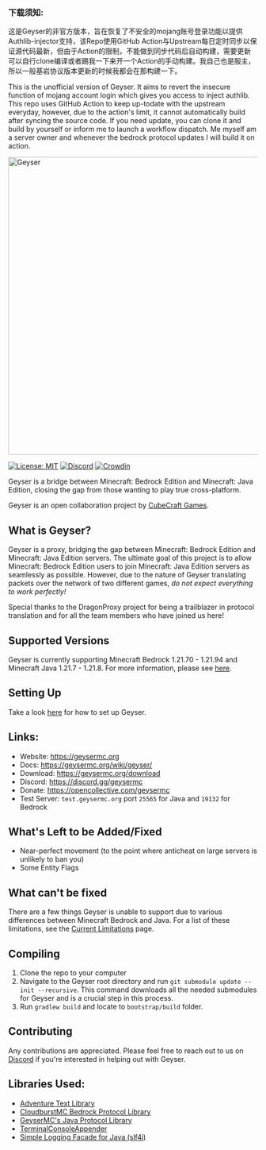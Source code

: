 ### 下载须知:
这是Geyser的非官方版本，旨在恢复了不安全的mojang账号登录功能以提供Authlib-injector支持，该Repo使用GitHub Action与Upstream每日定时同步以保证源代码最新，但由于Action的限制，不能做到同步代码后自动构建，需要更新可以自行clone编译或者踢我一下来开一个Action的手动构建。我自己也是服主，所以一般基岩协议版本更新的时候我都会在那构建一下。  

This is the unofficial version of Geyser. It aims to revert the insecure function of mojang account login which gives you access to inject authlib. This repo uses GitHub Action to keep up-todate with the upstream everyday, however, due to the action's limit, it cannot automatically build after syncing the source code. If you need update, you can clone it and build by yourself or inform me to launch a workflow dispatch. Me myself am a server owner and whenever the bedrock protocol updates I will build it on action.

<img src="https://geysermc.org/img/geyser-1760-860.png" alt="Geyser" width="600"/>

[![License: MIT](https://img.shields.io/badge/license-MIT-blue.svg)](LICENSE)
[![Discord](https://img.shields.io/discord/613163671870242838.svg?color=%237289da&label=discord)](https://discord.gg/geysermc)
[![Crowdin](https://badges.crowdin.net/e/51361b7f8a01644a238d0fe8f3bddc62/localized.svg)](https://translate.geysermc.org/)

Geyser is a bridge between Minecraft: Bedrock Edition and Minecraft: Java Edition, closing the gap from those wanting to play true cross-platform.

Geyser is an open collaboration project by [CubeCraft Games](https://cubecraft.net).

## What is Geyser?
Geyser is a proxy, bridging the gap between Minecraft: Bedrock Edition and Minecraft: Java Edition servers.
The ultimate goal of this project is to allow Minecraft: Bedrock Edition users to join Minecraft: Java Edition servers as seamlessly as possible. However, due to the nature of Geyser translating packets over the network of two different games, *do not expect everything to work perfectly!*

Special thanks to the DragonProxy project for being a trailblazer in protocol translation and for all the team members who have joined us here!

## Supported Versions
Geyser is currently supporting Minecraft Bedrock 1.21.70 - 1.21.94 and Minecraft Java 1.21.7 - 1.21.8. For more information, please see [here](https://geysermc.org/wiki/geyser/supported-versions/).

## Setting Up
Take a look [here](https://geysermc.org/wiki/geyser/setup/) for how to set up Geyser.

## Links:
- Website: https://geysermc.org
- Docs: https://geysermc.org/wiki/geyser/
- Download: https://geysermc.org/download
- Discord: https://discord.gg/geysermc
- Donate: https://opencollective.com/geysermc
- Test Server: `test.geysermc.org` port `25565` for Java and `19132` for Bedrock

## What's Left to be Added/Fixed
- Near-perfect movement (to the point where anticheat on large servers is unlikely to ban you)
- Some Entity Flags

## What can't be fixed
There are a few things Geyser is unable to support due to various differences between Minecraft Bedrock and Java. For a list of these limitations, see the [Current Limitations](https://geysermc.org/wiki/geyser/current-limitations/) page.

## Compiling
1. Clone the repo to your computer
2. Navigate to the Geyser root directory and run `git submodule update --init --recursive`. This command downloads all the needed submodules for Geyser and is a crucial step in this process.
3. Run `gradlew build` and locate to `bootstrap/build` folder.

## Contributing
Any contributions are appreciated. Please feel free to reach out to us on [Discord](https://discord.gg/geysermc) if
you're interested in helping out with Geyser.

## Libraries Used:
- [Adventure Text Library](https://github.com/KyoriPowered/adventure)
- [CloudburstMC Bedrock Protocol Library](https://github.com/CloudburstMC/Protocol)
- [GeyserMC's Java Protocol Library](https://github.com/GeyserMC/MCProtocolLib)
- [TerminalConsoleAppender](https://github.com/Minecrell/TerminalConsoleAppender)
- [Simple Logging Facade for Java (slf4j)](https://github.com/qos-ch/slf4j)
